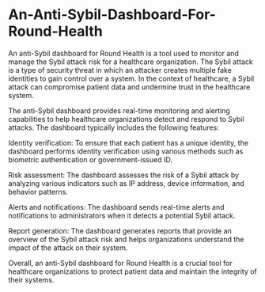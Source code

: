 # An-Anti-Sybil-Dashboard-For-Round-Health

An anti-Sybil dashboard for Round Health is a tool used to monitor and manage the Sybil attack risk for a healthcare organization. The Sybil attack is a type of security threat in which an attacker creates multiple fake identities to gain control over a system. In the context of healthcare, a Sybil attack can compromise patient data and undermine trust in the healthcare system.

The anti-Sybil dashboard provides real-time monitoring and alerting capabilities to help healthcare organizations detect and respond to Sybil attacks. The dashboard typically includes the following features:

Identity verification: To ensure that each patient has a unique identity, the dashboard performs identity verification using various methods such as biometric authentication or government-issued ID.

Risk assessment: The dashboard assesses the risk of a Sybil attack by analyzing various indicators such as IP address, device information, and behavior patterns.

Alerts and notifications: The dashboard sends real-time alerts and notifications to administrators when it detects a potential Sybil attack.

Report generation: The dashboard generates reports that provide an overview of the Sybil attack risk and helps organizations understand the impact of the attack on their system.

Overall, an anti-Sybil dashboard for Round Health is a crucial tool for healthcare organizations to protect patient data and maintain the integrity of their systems.

